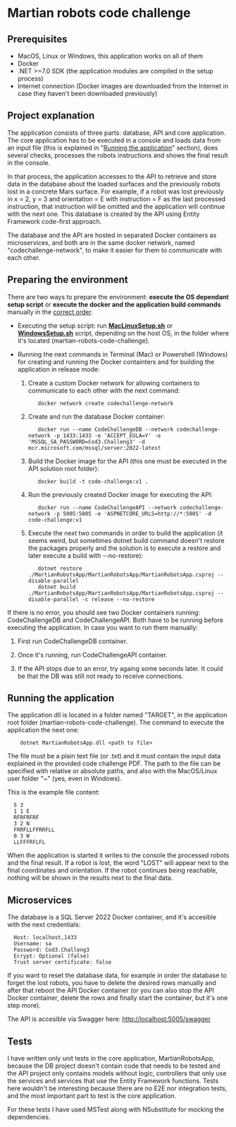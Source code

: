 # Martian robots code challenge

## Prerequisites
- MacOS, Linux or Windows, this application works on all of them
- Docker
- .NET >=7.0 SDK (the application modules are compiled in the setup process)
- Internet connection (Docker images are downloaded from the Internet in case they haven't been downloaded previously)

## Project explanation
The application consists of three parts: database, API and core application. The core application has to be executed in a console and loads data from an input file (this is explained in "[Running the application](#running-the-application)" section), does several checks, processes the robots instructions and shows the final result in the console.

In that process, the application accesses to the API to retrieve and store data in the database about the loaded surfaces and the previously robots lost in a concrete Mars surface. For example, if a robot was lost previously in x = 2, y = 3 and orientation = E with instruction = F as the last processed instruction, that instruction will be omitted and the application will continue with the next one. This database is created by the API using Entity Framework code-first approach.

The database and the API are hosted in separated Docker containers as microservices, and both are in the same docker network, named "codechallenge-network", to make it easier for them to communicate with each other.

## Preparing the environment

There are two ways to prepare the environment: **execute the OS dependant setup script** or **execute the docker and the application build commands** manually in the <u>correct order</u>.

- Executing the setup script: run <u>**MacLinuxSetup.sh**</u> or <u>**WindowsSetup.sh**</u> script, depending on the host OS, in the folder where it's located (martian-robots-code-challenge).

- Running the next commands in Terminal (Mac) or Powershell (Windows) for creating and running the Docker containters and for building the application in release mode:

  1. Create a custom Docker network for allowing containers to communicate to each other with the next command: 

            docker network create codechallenge-network

  2. Create and run the database Docker container:
   
            docker run --name CodeChallengeDB --network codechallenge-network -p 1433:1433 -e 'ACCEPT_EULA=Y' -e 'MSSQL_SA_PASSWORD=Cod3.Challeng3' -d mcr.microsoft.com/mssql/server:2022-latest

  3. Build the Docker image for the API (this one must be executed in the API solution root folder): 

            docker build -t code-challenge:v1 .

  4. Run the previously created Docker image for executing the API: 

            docker run --name CodeChallengeAPI --network codechallenge-network -p 5005:5005 -e 'ASPNETCORE_URLS=http://*:5005' -d code-challenge:v1

  5. Execute the next two commands in order to build the application (it seems weird, but sometimes dotnet build command doesn't restore the packages properly and the solution is to execute a restore and later execute a build with --no-restore):

            dotnet restore ./MartianRobotsApp/MartianRobotsApp/MartianRobotsApp.csproj --disable-parallel
            dotnet build ./MartianRobotsApp/MartianRobotsApp/MartianRobotsApp.csproj --disable-parallel -c release --no-restore

If there is no error, you should see two Docker containers running: CodeChallengeDB and CodeChallengeAPI. Both have to be running before executing the application. In case you want to run them manually:
  1. First run CodeChallengeDB container.
   
  2. Once it's running, run CodeChallengeAPI container.
   
  3. If the API stops due to an error, try againg some seconds later. It could be that the DB was still not ready to receive connections.

## Running the application
The application dll is located in a folder named "TARGET", in the application root folder (martian-robots-code-challenge). The command to execute the application the next one:
      
        dotnet MartianRobotsApp.dll <path to file>

The file must be a plain text file (or .txt) and it must contain the input data explained in the provided code challenge PDF. The path to the file can be specified with relative or absolute paths, and also with the MacOS/Linux user folder "~" (yes, even in Windows).

This is the example file content:

      5 3
      1 1 E
      RFRFRFRF
      3 2 N
      FRRFLLFFRRFLL
      0 3 W
      LLFFFRFLFL

When the application is started it writes to the console the processed robots and the final result. If a robot is lost, the word "LOST" will appear next to the final coordinates and orientation. If the robot continues being reachable, nothing will be shown in the results next to the final data.

## Microservices
The database is a SQL Server 2022 Docker container, and it's accesible with the next credentials:

      Host: localhost,1433
      Username: sa
      Password: Cod3.Challeng3
      Ecrypt: Optional (false)
      Trust server certificate: false

If you want to reset the database data, for example in order the database to forget the lost robots, you have to delete the desired rows manually and after that reboot the API Docker container (or you can also stop the API Docker container, delete the rows and finally start the container, but it's one step more).

The API is accesible vía Swagger here: [http://localhost:5005/swagger](http://localhost:5005/swagger)

## Tests
I have written only unit tests in the core application, MartianRobotsApp, because the DB project doesn't contain code that needs to be tested and the API project only contains models without logic, controllers that only use the services and services that use the Entity Framework functions. Tests here wouldn't be interesting because there are no E2E nor integration tests, and the most important part to test is the core application.

For these tests I have used MSTest along with NSubstitute for mocking the dependencies.